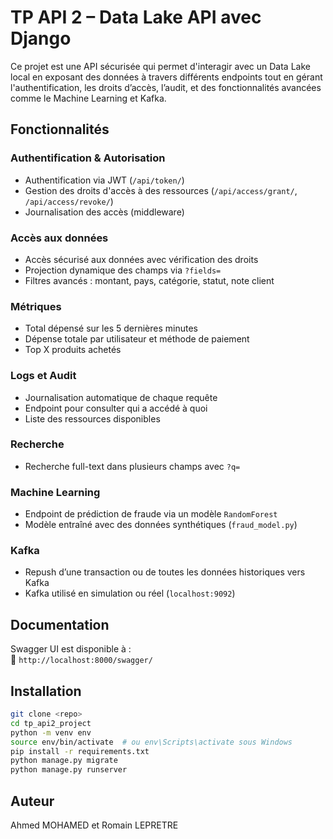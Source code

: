 # TP API 2 – Data Lake API avec Django

Ce projet est une API sécurisée qui permet d'interagir avec un Data Lake local en exposant des données à travers différents endpoints tout en gérant l'authentification, les droits d’accès, l’audit, et des fonctionnalités avancées comme le Machine Learning et Kafka.

## Fonctionnalités

### Authentification & Autorisation
- Authentification via JWT (`/api/token/`)
- Gestion des droits d'accès à des ressources (`/api/access/grant/`, `/api/access/revoke/`)
- Journalisation des accès (middleware)

### Accès aux données
- Accès sécurisé aux données avec vérification des droits
- Projection dynamique des champs via `?fields=`
- Filtres avancés : montant, pays, catégorie, statut, note client

### Métriques
- Total dépensé sur les 5 dernières minutes
- Dépense totale par utilisateur et méthode de paiement
- Top X produits achetés

### Logs et Audit
- Journalisation automatique de chaque requête
- Endpoint pour consulter qui a accédé à quoi
- Liste des ressources disponibles

### Recherche
- Recherche full-text dans plusieurs champs avec `?q=`

### Machine Learning
- Endpoint de prédiction de fraude via un modèle `RandomForest`
- Modèle entraîné avec des données synthétiques (`fraud_model.py`)

### Kafka
- Repush d’une transaction ou de toutes les données historiques vers Kafka
- Kafka utilisé en simulation ou réel (`localhost:9092`)

## Documentation

Swagger UI est disponible à :  
📍 `http://localhost:8000/swagger/`

## Installation

```bash
git clone <repo>
cd tp_api2_project
python -m venv env
source env/bin/activate  # ou env\Scripts\activate sous Windows
pip install -r requirements.txt
python manage.py migrate
python manage.py runserver
```
## Auteur

Ahmed MOHAMED et Romain LEPRETRE